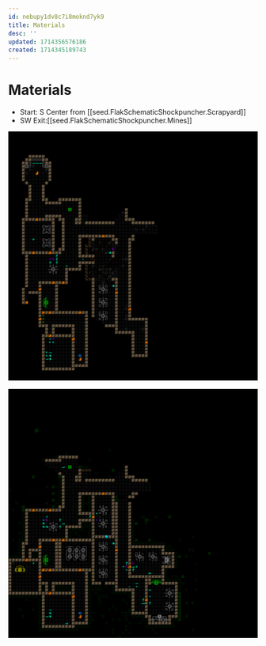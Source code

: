 ```yaml
---
id: nebupy1dv8c7i8moknd7yk9
title: Materials
desc: ''
updated: 1714356576186
created: 1714345189743
---
```


# Materials

- Start: S Center from [[seed.FlakSchematicShockpuncher.Scrapyard]]
- SW Exit:[[seed.FlakSchematicShockpuncher.Mines]]

![](assets\images\FlakSchematicShockpuncher_-10_Materials_mapturn_279.png)

![](assets\images\FlakSchematicShockpuncher_-10_Materials_mapturn_760.png)

